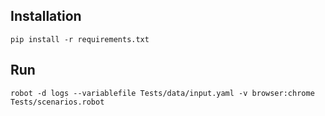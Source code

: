 ## Installation
```
pip install -r requirements.txt
```

## Run
```
robot -d logs --variablefile Tests/data/input.yaml -v browser:chrome  Tests/scenarios.robot

```